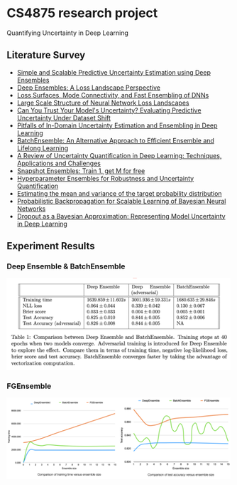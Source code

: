 # CS4875 research project
Quantifying Uncertainty in Deep Learning

## Literature Survey

* [Simple and Scalable Predictive Uncertainty Estimation using Deep Ensembles](https://arxiv.org/pdf/1612.01474v2)
* [Deep Ensembles: A Loss Landscape Perspective](https://arxiv.org/abs/1912.02757)
* [Loss Surfaces, Mode Connectivity, and Fast Ensembling of DNNs](https://arxiv.org/pdf/1802.10026.pdf)
* [Large Scale Structure of Neural Network Loss Landscapes](https://arxiv.org/abs/1906.04724v1)
* [Can You Trust Your Model's Uncertainty? Evaluating Predictive Uncertainty Under Dataset Shift](https://arxiv.org/abs/1906.02530)
* [Pitfalls of In-Domain Uncertainty Estimation and Ensembling in Deep Learning](https://arxiv.org/abs/2002.06470)
* [BatchEnsemble: An Alternative Approach to Efficient Ensemble and Lifelong Learning](https://arxiv.org/abs/2002.06715)
* [A Review of Uncertainty Quantification in Deep Learning: Techniques, Applications and Challenges](https://arxiv.org/abs/2011.06225)
* [Snapshot Ensembles: Train 1, get M for free](https://arxiv.org/abs/1704.00109)
* [Hyperparameter Ensembles for Robustness and Uncertainty Quantification](https://arxiv.org/abs/2006.13570v1)
* [Estimating the mean and variance of the target probability distribution](https://ieeexplore.ieee.org/document/374138)
* [Probabilistic Backpropagation for Scalable Learning of Bayesian Neural Networks](https://arxiv.org/abs/1502.05336)
* [Dropout as a Bayesian Approximation: Representing Model Uncertainty in Deep Learning](https://deepai.org/publication/dropout-as-a-bayesian-approximation-representing-model-uncertainty-in-deep-learning)

## Experiment Results

### Deep Ensemble & BatchEnsemble

![](./img/deep-vs-batch.png "Deep vs Batch")

### FGEnsemble

![](./img/all-ensemble.png "All Ensembles")
